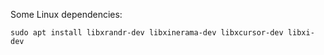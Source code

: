 Some Linux dependencies:
```
sudo apt install libxrandr-dev libxinerama-dev libxcursor-dev libxi-dev

```
